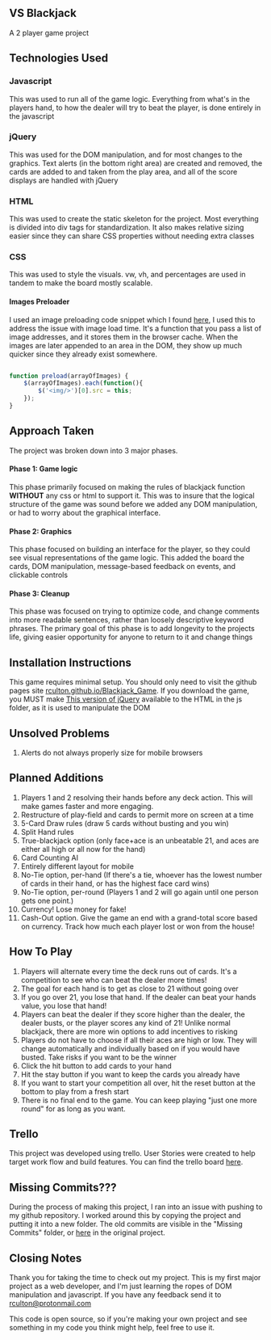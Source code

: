 ## VS Blackjack
A 2 player game project

## Technologies Used
### Javascript
This was used to run all of the game logic. Everything from what's in the players hand, to how the dealer will try to beat the player, is done entirely in the javascript

### jQuery
This was used for the DOM manipulation, and for most changes to the graphics. Text alerts (in the bottom right area) are created and removed, the cards are added to and taken from the play area, and all of the score displays are handled with jQuery

### HTML
This was used to create the static skeleton for the project. Most everything is divided into div tags for standardization. It also makes relative sizing easier since they can share CSS properties without needing extra classes

### CSS
This was used to style the visuals. vw, vh, and percentages are used in tandem to make the board mostly scalable.


#### Images Preloader
I used an image preloading code snippet which I found [here](https://stackoverflow.com/a/476681), I used this to address the issue with image load time. It's a function that you pass a list of image addresses, and it stores them in the browser cache. When the images are later appended to an area in the DOM, they show up much quicker since they already exist somewhere.

```javascript

function preload(arrayOfImages) {
    $(arrayOfImages).each(function(){
        $('<img/>')[0].src = this;
    });
}
```


## Approach Taken
The project was broken down into 3 major phases.

#### Phase 1: Game logic
This phase primarily focused on making the rules of blackjack function **WITHOUT** any css or html to support it. This was to insure that the logical structure of the game was sound before we added any DOM manipulation, or had to worry about the graphical interface.

#### Phase 2: Graphics
This phase focused on building an interface for the player, so they could see visual representations of the game logic. This added the board the cards, DOM manipulation, message-based feedback on events,  and clickable controls

#### Phase 3: Cleanup
This phase was focused on trying to optimize code, and change comments into more readable sentences, rather than loosely descriptive keyword phrases. The primary goal of this phase is to add longevity to the projects life, giving easier opportunity for anyone to return to it and change things

## Installation Instructions
This game requires minimal setup. You should only need to visit the github pages site [rculton.github.io/Blackjack_Game](rculton.github.io/Blackjack_Game). If you download the game, you MUST make [This version of jQuery](https://code.jquery.com/jquery-3.2.1.min.js) available to the HTML in the js folder, as it is used to manipulate the DOM

## Unsolved Problems
1. Alerts do not always properly size for mobile browsers

## Planned Additions
1. Players 1 and 2 resolving their hands before any deck action. This will make games faster and more engaging.
2. Restructure of play-field and cards to permit more on screen at a time
3. 5-Card Draw rules (draw 5 cards without busting and you win)
4. Split Hand rules
5. True-blackjack option (only face+ace is an unbeatable 21, and aces are either all high or all now for the hand)
6. Card Counting AI
7. Entirely different layout for mobile
8. No-Tie option, per-hand (If there's a tie, whoever has the lowest number of cards in their hand, or has the highest face card wins)
9. No-Tie option, per-round (Players 1 and 2 will go again until one person gets one point.)
10. Currency! Lose money for fake!
11. Cash-Out option. Give the game an end with a grand-total score based on currency. Track how much each player lost or won from the house!

## How To Play
1. Players will alternate every time the deck runs out of cards. It's a competition to see who can beat the dealer more times!
2. The goal for each hand is to get as close to 21 without going over
3. If you go over 21, you lose that hand. If the dealer can beat your hands value, you lose that hand!
4. Players can beat the dealer if they score higher than the dealer, the dealer busts, or the player scores any kind of 21! Unlike normal blackjack, there are more win options to add incentives to risking
5. Players do not have to choose if all their aces are high or low. They will change automatically and individually based on if you would have busted. Take risks if you want to be the winner
6. Click the hit button to add cards to your hand
7. Hit the stay button if you want to keep the cards you already have
8. If you want to start your competition all over, hit the reset button at the bottom to play from a fresh start
9. There is no final end to the game. You can keep playing "just one more round" for as long as you want.

## Trello
This project was developed using trello. User Stories were created to help target work flow and build features. You can find the trello board [here](https://trello.com/b/t0QLkrbU/blackjack).

## Missing Commits???
During the process of making this project, I ran into an issue with pushing to my github repository. I worked around this by copying the project and putting it into a new folder. The old commits are visible in the "Missing Commits" folder, or [here](https://github.com/rculton/blackjack-game/commits/master) in the original project. 


## Closing Notes
Thank you for taking the time to check out my project. This is my first major project as a web developer, and I'm just learning the ropes of DOM manipulation and javascript. If you have any feedback send it to [rculton@protonmail.com](mailto:rculton@protonmail.com)

This code is open source, so if you're making your own project and see something in my code you think might help, feel free to use it. 